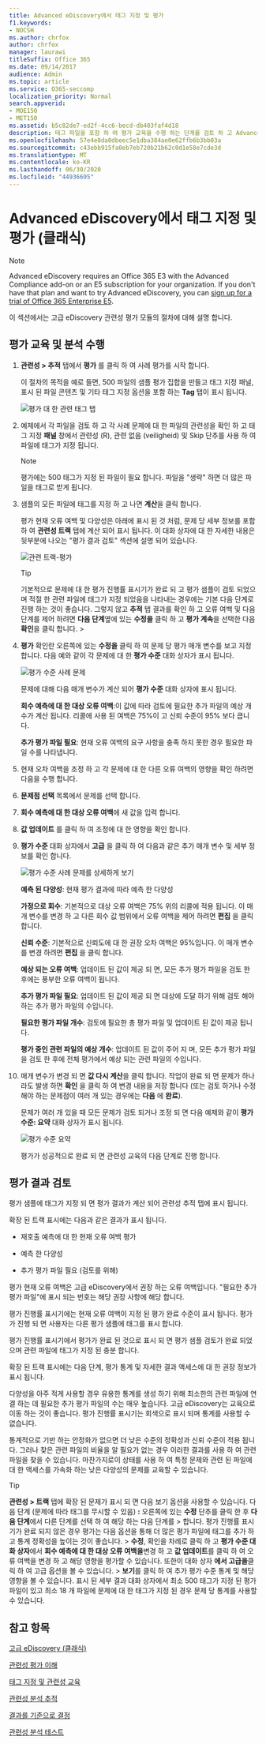 ```yaml
---
title: Advanced eDiscovery에서 태그 지정 및 평가
f1.keywords:
- NOCSH
ms.author: chrfox
author: chrfox
manager: laurawi
titleSuffix: Office 365
ms.date: 09/14/2017
audience: Admin
ms.topic: article
ms.service: O365-seccomp
localization_priority: Normal
search.appverid:
- MOE150
- MET150
ms.assetid: b5c82de7-ed2f-4cc6-becd-db403faf4d18
description: 태그 파일을 포함 하 여 평가 교육을 수행 하는 단계를 검토 하 고 Advanced eDiscovery에서 평가 결과를 검토 합니다.
ms.openlocfilehash: 57e4e8da0dbeec5e1dba384ae0e62ffb6b3bb03a
ms.sourcegitcommit: c43ebb915fa0eb7eb720b21b62c0d1e58e7cde3d
ms.translationtype: MT
ms.contentlocale: ko-KR
ms.lasthandoff: 06/30/2020
ms.locfileid: "44936695"
---
```

# <a name="tagging-and-assessment-in-advanced-ediscovery-classic"></a>Advanced eDiscovery에서 태그 지정 및 평가 (클래식)

> [!NOTE]
> Advanced eDiscovery requires an Office 365 E3 with the Advanced Compliance add-on or an E5 subscription for your organization. If you don't have that plan and want to try Advanced eDiscovery, you can [sign up for a trial of Office 365 Enterprise E5](https://go.microsoft.com/fwlink/p/?LinkID=698279). 
  
이 섹션에서는 고급 eDiscovery 관련성 평가 모듈의 절차에 대해 설명 합니다. 
  
## <a name="performing-assessment-training-and-analysis"></a>평가 교육 및 분석 수행

1. **관련성 \> 추적** 탭에서 **평가** 를 클릭 하 여 사례 평가를 시작 합니다. 
    
    이 절차의 목적을 예로 들면, 500 파일의 샘플 평가 집합을 만들고 태그 지정 패널, 표시 된 파일 콘텐츠 및 기타 태그 지정 옵션을 포함 하는 **Tag** 탭이 표시 됩니다. 
    
    ![평가 대 한 관련 태그 탭](../media/c8acf891-b1cd-4344-816c-eabb8cbbe742.png)
  
2. 예제에서 각 파일을 검토 하 고 각 사례 문제에 대 한 파일의 관련성을 확인 하 고 태그 지정 **패널** 창에서 관련성 (R), 관련 없음 (veiligheid) 및 Skip 단추를 사용 하 여 파일에 태그가 지정 됩니다. 
    
    > [!NOTE]
    >  평가에는 500 태그가 지정 된 파일이 필요 합니다. 파일을 "생략" 하면 더 많은 파일을 태그로 받게 됩니다. 
  
3. 샘플의 모든 파일에 태그를 지정 하 고 나면 **계산**을 클릭 합니다. 
    
    평가 현재 오류 여백 및 다양성은 아래에 표시 된 것 처럼, 문제 당 세부 정보를 포함 하 여 **관련성 트랙** 탭에 계산 되어 표시 됩니다. 이 대화 상자에 대 한 자세한 내용은 뒷부분에 나오는 "평가 결과 검토" 섹션에 설명 되어 있습니다. 
    
    ![관련 트랙-평가](../media/da911ba5-8678-40d6-9ad5-fd0b058355c1.png)
  
    > [!TIP]
    > 기본적으로 문제에 대 한 평가 진행률 표시기가 완료 되 고 평가 샘플이 검토 되었으며 적절 한 관련 파일에 태그가 지정 되었음을 나타내는 경우에는 기본 다음 단계로 진행 하는 것이 좋습니다. 그렇지 않고 **추적** 탭 결과를 확인 하 고 오류 여백 및 다음 단계를 제어 하려면 **다음 단계**옆에 있는 **수정을** 클릭 하 고 **평가 계속**을 선택한 다음 **확인**을 클릭 합니다. > 
  
1. **평가** 확인란 오른쪽에 있는 **수정을** 클릭 하 여 문제 당 평가 매개 변수를 보고 지정 합니다. 다음 예와 같이 각 문제에 대 한 **평가 수준** 대화 상자가 표시 됩니다. 
    
    ![평가 수준 사례 문제](../media/b7113fef-d125-4617-ae1b-c9eb0bf79aec.png)
  
    문제에 대해 다음 매개 변수가 계산 되어 **평가 수준** 대화 상자에 표시 됩니다. 
    
    **회수 예측에 대 한 대상 오류 여백**:이 값에 따라 검토에 필요한 추가 파일의 예상 개수가 계산 됩니다. 리콜에 사용 된 여백은 75%이 고 신뢰 수준이 95% 보다 큽니다. 
    
    **추가 평가 파일 필요**: 현재 오류 여백의 요구 사항을 충족 하지 못한 경우 필요한 파일 수를 나타냅니다. 
    
2. 현재 오차 여백을 조정 하 고 각 문제에 대 한 다른 오류 여백의 영향을 확인 하려면 다음을 수행 합니다.
    
1. **문제점 선택** 목록에서 문제를 선택 합니다. 
    
2. **회수 예측에 대 한 대상 오류 여백**에 새 값을 입력 합니다.
    
3. **값 업데이트** 를 클릭 하 여 조정에 대 한 영향을 확인 합니다. 
    
3. **평가 수준** 대화 상자에서 **고급** 을 클릭 하 여 다음과 같은 추가 매개 변수 및 세부 정보를 확인 합니다. 
    
    ![평가 수준 사례 문제를 상세하게 보기](../media/577d7e0e-95df-48c2-9dec-bdeab5e801d8.png)
  
    **예측 된 다양성**: 현재 평가 결과에 따라 예측 한 다양성
    
    **가정으로 회수**: 기본적으로 대상 오류 여백은 75% 위의 리콜에 적용 됩니다. 이 매개 변수를 변경 하 고 다른 회수 값 범위에서 오류 여백을 제어 하려면 **편집** 을 클릭 합니다. 
    
    **신뢰 수준**: 기본적으로 신뢰도에 대 한 권장 오차 여백은 95%입니다. 이 매개 변수를 변경 하려면 **편집** 을 클릭 합니다. 
    
    **예상 되는 오류 여백**: 업데이트 된 값이 제공 되 면, 모든 추가 평가 파일을 검토 한 후에는 풍부한 오류 여백이 됩니다.
    
    **추가 평가 파일 필요**: 업데이트 된 값이 제공 되 면 대상에 도달 하기 위해 검토 해야 하는 추가 평가 파일의 수입니다.
    
    **필요한 평가 파일 개수**: 검토에 필요한 총 평가 파일 및 업데이트 된 값이 제공 됩니다.
    
    **평가 중인 관련 파일의 예상 개수**: 업데이트 된 값이 주어 지 며, 모든 추가 평가 파일을 검토 한 후에 전체 평가에서 예상 되는 관련 파일의 수입니다.
    
4. 매개 변수가 변경 되 면 **값 다시 계산**을 클릭 합니다. 작업이 완료 되 면 문제가 하나라도 발생 하면 **확인** 을 클릭 하 여 변경 내용을 저장 합니다 (또는 검토 하거나 수정 해야 하는 문제점이 여러 개 있는 경우에는 **다음** 에 **완료**). 
    
    문제가 여러 개 있을 때 모든 문제가 검토 되거나 조정 되 면 다음 예제와 같이 **평가 수준: 요약** 대화 상자가 표시 됩니다. 
    
    ![평가 수준 요약](../media/4997b46d-10a5-4abc-b3b2-7b75a370eb9e.png)
  
    평가가 성공적으로 완료 되 면 관련성 교육의 다음 단계로 진행 합니다.
    
## <a name="reviewing-assessment-results"></a>평가 결과 검토

평가 샘플에 태그가 지정 되 면 평가 결과가 계산 되어 관련성 추적 탭에 표시 됩니다.
  
확장 된 트랙 표시에는 다음과 같은 결과가 표시 됩니다. 
  
- 재호출 예측에 대 한 현재 오류 여백 평가
    
- 예측 한 다양성
    
- 추가 평가 파일 필요 (검토를 위해)
    
평가 현재 오류 여백은 고급 eDiscovery에서 권장 하는 오류 여백입니다. "필요한 추가 평가 파일"에 표시 되는 번호는 해당 권장 사항에 해당 합니다.
  
평가 진행률 표시기에는 현재 오류 여백이 지정 된 평가 완료 수준이 표시 됩니다. 평가가 진행 되 면 사용자는 다른 평가 샘플에 태그를 표시 합니다.
  
평가 진행률 표시기에서 평가가 완료 된 것으로 표시 되 면 평가 샘플 검토가 완료 되었으며 관련 파일에 태그가 지정 된 충분 합니다. 
  
확장 된 트랙 표시에는 다음 단계, 평가 통계 및 자세한 결과 액세스에 대 한 권장 정보가 표시 됩니다.
  
다양성을 아주 적게 사용할 경우 유용한 통계를 생성 하기 위해 최소한의 관련 파일에 연결 하는 데 필요한 추가 평가 파일의 수는 매우 높습니다. 고급 eDiscovery는 교육으로 이동 하는 것이 좋습니다. 평가 진행률 표시기는 회색으로 표시 되며 통계를 사용할 수 없습니다. 
  
통계적으로 기반 하는 안정화가 없으면 더 낮은 수준의 정확성과 신뢰 수준이 적용 됩니다. 그러나 찾은 관련 파일의 비율을 알 필요가 없는 경우 이러한 결과를 사용 하 여 관련 파일을 찾을 수 있습니다. 마찬가지로이 상태를 사용 하 여 특정 문제와 관련 된 파일에 대 한 액세스를 가속화 하는 낮은 다양성의 문제를 교육할 수 있습니다.
  
> [!TIP]
> **관련성 \> 트랙** 탭에 확장 된 문제가 표시 되 면 다음 보기 옵션을 사용할 수 있습니다. 다음 단계 (문제에 따라 태그를 무시할 수 있음) **:** 오른쪽에 있는 **수정** 단추를 클릭 한 후 **다음 단계**에서 다른 단계를 선택 하 여 해당 하는 다음 단계를 > 합니다. 평가 진행률 표시기가 완료 되지 않은 경우 평가는 다음 옵션을 통해 더 많은 평가 파일에 태그를 추가 하 고 통계 정확성을 높이는 것이 좋습니다. > **수정**, 확인을 차례로 클릭 하 고 **평가 수준 대화 상자**에서 **회수 예측에 대 한 대상 오류 여백을**변경 하 고 **값 업데이트**를 클릭 하 여 오류 여백을 변경 하 고 해당 영향을 평가할 수 있습니다. 또한이 대화 상자 **에서 고급을**클릭 하 여 고급 옵션을 볼 수 있습니다. > **보기**를 클릭 하 여 추가 평가 수준 통계 및 해당 영향을 볼 수 있습니다. 표시 된 세부 결과 대화 상자에서 최소 500 태그가 지정 된 평가 파일이 있고 최소 18 개 파일에 문제에 대 한 태그가 지정 된 경우 문제 당 통계를 사용할 수 있습니다. 
  
## <a name="see-also"></a>참고 항목

[고급 eDiscovery (클래식)](office-365-advanced-ediscovery.md)
  
[관련성 평가 이해](assessment-in-relevance-in-advanced-ediscovery.md)
  
[태그 지정 및 관련성 교육](tagging-and-relevance-training-in-advanced-ediscovery.md)
  
[관련성 분석 추적](track-relevance-analysis-in-advanced-ediscovery.md)
  
[결과를 기준으로 결정](decision-based-on-the-results-in-advanced-ediscovery.md)
  
[관련성 분석 테스트](test-relevance-analysis-in-advanced-ediscovery.md)

